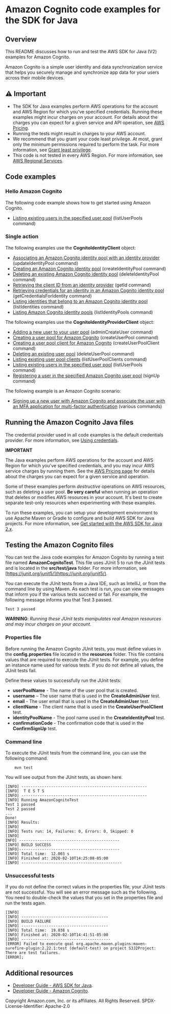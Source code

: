 #  Amazon Cognito code examples for the SDK for Java

## Overview
This README discusses how to run and test the AWS SDK for Java (V2) examples for Amazon Cognito.

Amazon Cognito is a simple user identity and data synchronization service that helps you securely manage and synchronize app data for your users across their mobile devices.

## ⚠️ Important
* The SDK for Java examples perform AWS operations for the account and AWS Region for which you've specified credentials. Running these examples might incur charges on your account. For details about the charges you can expect for a given service and API operation, see [AWS Pricing](https://aws.amazon.com/pricing/).
* Running the tests might result in charges to your AWS account.
* We recommend that you grant your code least privilege. At most, grant only the minimum permissions required to perform the task. For more information, see [Grant least privilege](https://docs.aws.amazon.com/IAM/latest/UserGuide/best-practices.html#grant-least-privilege). 
* This code is not tested in every AWS Region. For more information, see [AWS Regional Services](https://aws.amazon.com/about-aws/global-infrastructure/regional-product-services).

## Code examples

### Hello Amazon Cognito

The following code example shows how to get started using Amazon Cognito.

- [Listing existing users in the specified user pool](https://github.com/awsdocs/aws-doc-sdk-examples/blob/main/javav2/example_code/cognito/src/main/java/com/example/cognito/ListUserPools.java) (listUserPools command)

### Single action

The following examples use the **CognitoIdentityClient** object:

- [Associating an Amazon Cognito identity pool with an identity provider](https://github.com/awsdocs/aws-doc-sdk-examples/blob/main/javav2/example_code/cognito/src/main/java/com/example/cognito/AddLoginProvider.java) (updateIdentityPool command)
- [Creating an Amazon Cognito identity pool](https://github.com/awsdocs/aws-doc-sdk-examples/blob/main/javav2/example_code/cognito/src/main/java/com/example/cognito/CreateIdentityPool.java) (createIdentityPool command)
- [Deleting an existing Amazon Cognito identity pool](https://github.com/awsdocs/aws-doc-sdk-examples/blob/main/javav2/example_code/cognito/src/main/java/com/example/cognito/DeleteIdentityPool.java) (deleteIdentityPool command)
- [Retrieving the client ID from an identity provider](https://github.com/awsdocs/aws-doc-sdk-examples/blob/main/javav2/example_code/cognito/src/main/java/com/example/cognito/GetId.java) (getId command)
- [Retrieving credentials for an identity in an Amazon Cognito identity pool](https://github.com/awsdocs/aws-doc-sdk-examples/blob/main/javav2/example_code/cognito/src/main/java/com/example/cognito/GetIdentityCredentials.java) (getCredentialsForIdentity command)
- [Listing identities that belong to an Amazon Cognito identity pool](https://github.com/awsdocs/aws-doc-sdk-examples/blob/main/javav2/example_code/cognito/src/main/java/com/example/cognito/ListIdentities.java) (listIdentities command)
- [Listing Amazon Cognito identity pools](https://github.com/awsdocs/aws-doc-sdk-examples/blob/main/javav2/example_code/cognito/src/main/java/com/example/cognito/ListIdentityPools.java) (listIdentityPools command)

The following examples use the **CognitoIdentityProviderClient** object:

- [Adding a new user to your user pool](https://github.com/awsdocs/aws-doc-sdk-examples/blob/main/javav2/example_code/cognito/src/main/java/com/example/cognito/CreateUser.java) (adminCreateUser command)
- [Creating a user pool for Amazon Cognito](https://github.com/awsdocs/aws-doc-sdk-examples/blob/main/javav2/example_code/cognito/src/main/java/com/example/cognito/CreateUserPool.java) (createUserPool command)
- [Creating a user pool client for Amazon Cognito](https://github.com/awsdocs/aws-doc-sdk-examples/blob/main/javav2/example_code/cognito/src/main/java/com/example/cognito/CreateUserPoolClient.java) (createUserPoolClient command)
- [Deleting an existing user pool](https://github.com/awsdocs/aws-doc-sdk-examples/blob/main/javav2/example_code/cognito/src/main/java/com/example/cognito/DeleteUserPool.java) (deleteUserPool command)
- [Listing existing user pool clients](https://github.com/awsdocs/aws-doc-sdk-examples/blob/main/javav2/example_code/cognito/src/main/java/com/example/cognito/ListUserPoolClients.java) (listUserPoolClients command)
- [Listing existing users in the specified user pool](https://github.com/awsdocs/aws-doc-sdk-examples/blob/main/javav2/example_code/cognito/src/main/java/com/example/cognito/ListUserPools.java) (listUserPools command)
- [Registering a user in the specified Amazon Cognito user pool](https://github.com/awsdocs/aws-doc-sdk-examples/blob/main/javav2/example_code/cognito/src/main/java/com/example/cognito/SignUpUser.java) (signUp command)

The following example is an Amazon Cognito scenario:

- [Signing up a new user with Amazon Cognito and associate the user with an MFA application for multi-factor authentication](https://github.com/awsdocs/aws-doc-sdk-examples/blob/main/javav2/example_code/cognito/src/main/java/com/example/cognito/CognitoMVP.java) (various commands)

## Running the Amazon Cognito Java files

The credential provider used in all code examples is the default credentials provider. For more information, see [Using credentials](https://docs.aws.amazon.com/sdk-for-java/latest/developer-guide/credentials.html).

**IMPORTANT**

The Java examples perform AWS operations for the account and AWS Region for which you've specified credentials, and you may incur AWS service charges by running them. See the [AWS Pricing page](https://aws.amazon.com/pricing/) for details about the charges you can expect for a given service and operation.

Some of these examples perform *destructive* operations on AWS resources, such as deleting a user pool. **Be very careful** when running an operation that deletes or modifies AWS resources in your account. It's best to create separate test-only resources when experimenting with these examples.

To run these examples, you can setup your development environment to use Apache Maven or Gradle to configure and build AWS SDK for Java projects. For more information, 
see [Get started with the AWS SDK for Java 2.x](https://docs.aws.amazon.com/sdk-for-java/latest/developer-guide/get-started.html). 


 ## Testing the Amazon Cognito files

You can test the Java code examples for Amazon Cognito by running a test file named **AmazonCognitoTest**. This file uses JUnit 5 to run the JUnit tests and is located in the **src/test/java** folder. For more information, see [https://junit.org/junit5/](https://junit.org/junit5/).

You can execute the JUnit tests from a Java IDE, such as IntelliJ, or from the command line by using Maven. As each test is run, you can view messages that inform you if the various tests succeed or fail. For example, the following message informs you that Test 3 passed.

	Test 3 passed

**WARNING**: _Running these JUnit tests manipulates real Amazon resources and may incur charges on your account._

 ### Properties file
Before running the Amazon Cognito JUnit tests, you must define values in the **config.properties** file located in the **resources** folder. This file contains values that are required to execute the JUnit tests. For example, you define an instance name used for various tests. If you do not define all values, the JUnit tests fail.

Define these values to successfully run the JUnit tests:

- **userPoolName** - The name of the user pool that is created.  
- **username** – The user name that is used in the **CreateAdminUser** test.
- **email** - The user email that is used in the **CreateAdminUser** test.
- **clientName** - The client name that is used in the **CreateUserPoolClient** test.  
- **identityPoolName** - The pool name used in the **CreateIdentityPool** test. 
- **confirmationCode** - The confirmation code that is used in the **ConfirmSignUp** test.

### Command line
To execute the JUnit tests from the command line, you can use the following command.

		mvn test

You will see output from the JUnit tests, as shown here.

	[INFO] -------------------------------------------------------
	[INFO]  T E S T S
	[INFO] -------------------------------------------------------
	[INFO] Running AmazonCognitoTest
	Test 1 passed
	Test 2 passed
	...
	Done!
	[INFO] Results:
	[INFO]
	[INFO] Tests run: 14, Failures: 0, Errors: 0, Skipped: 0
	[INFO]
	INFO] --------------------------------------------
	[INFO] BUILD SUCCESS
	[INFO]--------------------------------------------
	[INFO] Total time:  12.003 s
	[INFO] Finished at: 2020-02-10T14:25:08-05:00
	[INFO] --------------------------------------------

### Unsuccessful tests

If you do not define the correct values in the properties file, your JUnit tests are not successful. You will see an error message such as the following. You need to double-check the values that you set in the properties file and run the tests again.

	[INFO]
	[INFO] --------------------------------------
	[INFO] BUILD FAILURE
	[INFO] --------------------------------------
	[INFO] Total time:  19.038 s
	[INFO] Finished at: 2020-02-10T14:41:51-05:00
	[INFO] ---------------------------------------
	[ERROR] Failed to execute goal org.apache.maven.plugins:maven-surefire-plugin:2.22.1:test (default-test) on project S3J2Project:  There are test failures.
	[ERROR];
	
## Additional resources
* [Developer Guide - AWS SDK for Java](https://docs.aws.amazon.com/sdk-for-java/latest/developer-guide/home.html).
* [Developer Guide - Amazon Cognito](https://docs.aws.amazon.com/cognito/latest/developerguide/cognito-user-identity-pools.html).

Copyright Amazon.com, Inc. or its affiliates. All Rights Reserved. SPDX-License-Identifier: Apache-2.0	
